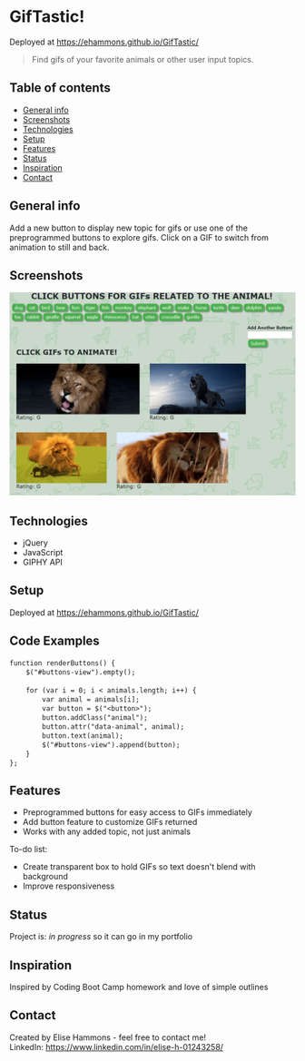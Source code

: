 # GifTastic!
Deployed at https://ehammons.github.io/GifTastic/
> Find gifs of your favorite animals or other user input topics.

## Table of contents
* [General info](#general-info)
* [Screenshots](#screenshots)
* [Technologies](#technologies)
* [Setup](#setup)
* [Features](#features)
* [Status](#status)
* [Inspiration](#inspiration)
* [Contact](#contact)

## General info
Add a new button to display new topic for gifs or use one of the preprogrammed buttons to explore gifs. Click on a GIF to switch from animation to still and back.

## Screenshots
![Screenshot](./img/screenshot.png)

## Technologies
* jQuery
* JavaScript
* GIPHY API

## Setup
Deployed at https://ehammons.github.io/GifTastic/

## Code Examples
    function renderButtons() {
        $("#buttons-view").empty();

        for (var i = 0; i < animals.length; i++) {
            var animal = animals[i];
            var button = $("<button>");
            button.addClass("animal");
            button.attr("data-animal", animal);
            button.text(animal);
            $("#buttons-view").append(button);
        }
    };

## Features
* Preprogrammed buttons for easy access to GIFs immediately
* Add button feature to customize GIFs returned
* Works with any added topic, not just animals

To-do list:
* Create transparent box to hold GIFs so text doesn't blend with background
* Improve responsiveness

## Status
Project is: _in progress_ so it can go in my portfolio

## Inspiration
Inspired by Coding Boot Camp homework and love of simple outlines

## Contact
Created by Elise Hammons - feel free to contact me!
<br>LinkedIn: https://www.linkedin.com/in/elise-h-01243258/